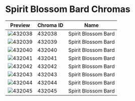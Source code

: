 # Spirit Blossom Bard Chromas

| Preview | Chroma ID | Name |
|---------|-----------|------|
| ![432038](https://raw.communitydragon.org/latest/plugins/rcp-be-lol-game-data/global/default/v1/champion-chroma-images/432/432038.png) | 432038 | Spirit Blossom Bard |
| ![432039](https://raw.communitydragon.org/latest/plugins/rcp-be-lol-game-data/global/default/v1/champion-chroma-images/432/432039.png) | 432039 | Spirit Blossom Bard |
| ![432040](https://raw.communitydragon.org/latest/plugins/rcp-be-lol-game-data/global/default/v1/champion-chroma-images/432/432040.png) | 432040 | Spirit Blossom Bard |
| ![432041](https://raw.communitydragon.org/latest/plugins/rcp-be-lol-game-data/global/default/v1/champion-chroma-images/432/432041.png) | 432041 | Spirit Blossom Bard |
| ![432042](https://raw.communitydragon.org/latest/plugins/rcp-be-lol-game-data/global/default/v1/champion-chroma-images/432/432042.png) | 432042 | Spirit Blossom Bard |
| ![432043](https://raw.communitydragon.org/latest/plugins/rcp-be-lol-game-data/global/default/v1/champion-chroma-images/432/432043.png) | 432043 | Spirit Blossom Bard |
| ![432044](https://raw.communitydragon.org/latest/plugins/rcp-be-lol-game-data/global/default/v1/champion-chroma-images/432/432044.png) | 432044 | Spirit Blossom Bard |
| ![432045](https://raw.communitydragon.org/latest/plugins/rcp-be-lol-game-data/global/default/v1/champion-chroma-images/432/432045.png) | 432045 | Spirit Blossom Bard |